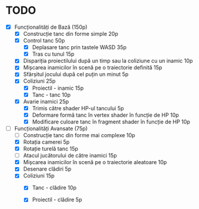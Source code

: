 # TODO
- [x] Funcționalități de Bază (150p)
    - [x] Construcție tanc din forme simple 20p
    - [x] Control tanc 50p
        - [x] Deplasare tanc prin tastele WASD 35p
        - [x] Tras cu tunul 15p
    - [x] Dispariția proiectilului după un timp sau la coliziune cu un inamic 10p
    - [x] Mișcarea inamicilor în scenă pe o traiectorie definită 15p
    - [x] Sfârșitul jocului după cel puțin un minut 5p
    - [x] Coliziuni 25p
        - [x] Proiectil - inamic 15p
        - [x] Tanc - tanc 10p
    - [x] Avarie inamici 25p
        - [x] Trimis către shader HP-ul tancului 5p
        - [x] Deformare formă tanc în vertex shader în funcție de HP 10p
        - [x] Modificare culoare tanc în fragment shader în funcție de HP 10p

- [ ] Funcționalități Avansate (75p)
    - [ ] Construcție tanc din forme mai complexe 10p
    - [x] Rotația camerei 5p
    - [x] Rotație turelă tanc 15p
    - [ ] Atacul jucătorului de către inamici 15p
    - [x] Mișcarea inamicilor în scenă pe o traiectorie aleatoare 10p
    - [x] Desenare clădiri 5p
    - [x] Coliziuni 15p
        - [x] Tanc - clădire 10p
        - [x] Proiectil - clădire 5p

